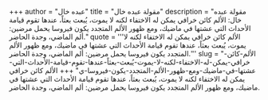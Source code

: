+++
author = "عبده خال"
title = "مقولة عبده خال"
description = "مقولة عبده خال: الألم كائن خرافي يمكن له الاختفاء لكنه لا يموت، يُبعث بعثاً، عندها تقوم قيامة الأحداث التي عشتها في ماضيك، ومع ظهور الألم المتجدد يكون فيروسا يحمل مرضين: ألم الماضي، وجدة الحاضر."
quote = '''الألم كائن خرافي يمكن له الاختفاء لكنه لا يموت، يُبعث بعثاً، عندها تقوم قيامة الأحداث التي عشتها في ماضيك، ومع ظهور الألم المتجدد يكون فيروسا يحمل مرضين: ألم الماضي، وجدة الحاضر.''' 
slug = "الألم-كائن-خرافي-يمكن-له-الاختفاء-لكنه-لا-يموت-يُبعث-بعثاً-عندها-تقوم-قيامة-الأحداث-التي-عشتها-في-ماضيك-ومع-ظهور-الألم-المتجدد-يكون-فيروسا-ي"
+++
الألم كائن خرافي يمكن له الاختفاء لكنه لا يموت، يُبعث بعثاً، عندها تقوم قيامة الأحداث التي عشتها في ماضيك، ومع ظهور الألم المتجدد يكون فيروسا يحمل مرضين: ألم الماضي، وجدة الحاضر.
